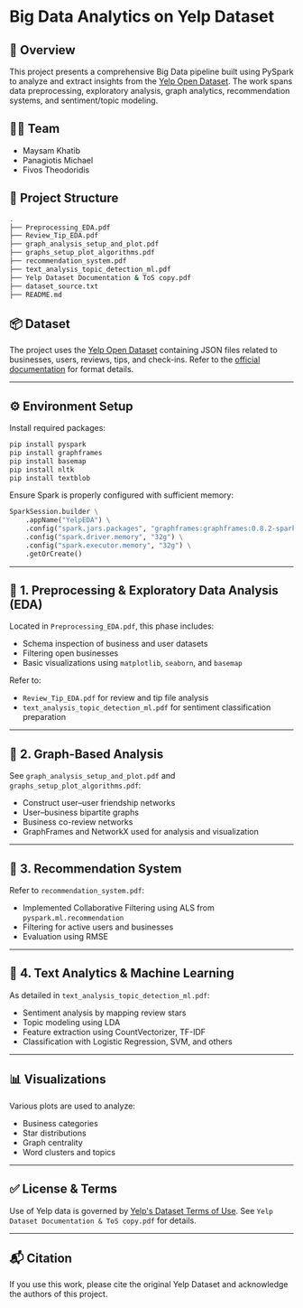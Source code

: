 # Big Data Analytics on Yelp Dataset

## 📌 Overview

This project presents a comprehensive Big Data pipeline built using PySpark to analyze and extract insights from the [Yelp Open Dataset](https://business.yelp.com/data/resources/open-dataset/). The work spans data preprocessing, exploratory analysis, graph analytics, recommendation systems, and sentiment/topic modeling.

## 👨‍💻 Team

- Maysam Khatib
- Panagiotis Michael
- Fivos Theodoridis

## 📁 Project Structure

```bash
.
├── Preprocessing_EDA.pdf
├── Review_Tip_EDA.pdf
├── graph_analysis_setup_and_plot.pdf
├── graphs_setup_plot_algorithms.pdf
├── recommendation_system.pdf
├── text_analysis_topic_detection_ml.pdf
├── Yelp Dataset Documentation & ToS copy.pdf
├── dataset_source.txt
├── README.md
```

## 📦 Dataset

The project uses the [Yelp Open Dataset](https://business.yelp.com/data/resources/open-dataset/) containing JSON files related to businesses, users, reviews, tips, and check-ins. Refer to the [official documentation](https://github.com/Yelp/dataset-examples) for format details.

---

## ⚙️ Environment Setup

Install required packages:
```bash
pip install pyspark
pip install graphframes
pip install basemap
pip install nltk
pip install textblob
```

Ensure Spark is properly configured with sufficient memory:
```python
SparkSession.builder \
    .appName("YelpEDA") \
    .config("spark.jars.packages", "graphframes:graphframes:0.8.2-spark3.1-s_2.12") \
    .config("spark.driver.memory", "32g") \
    .config("spark.executor.memory", "32g") \
    .getOrCreate()
```

---

## 🧹 1. Preprocessing & Exploratory Data Analysis (EDA)

Located in `Preprocessing_EDA.pdf`, this phase includes:
- Schema inspection of business and user datasets
- Filtering open businesses
- Basic visualizations using `matplotlib`, `seaborn`, and `basemap`

Refer to:
- `Review_Tip_EDA.pdf` for review and tip file analysis
- `text_analysis_topic_detection_ml.pdf` for sentiment classification preparation

---

## 🔗 2. Graph-Based Analysis

See `graph_analysis_setup_and_plot.pdf` and `graphs_setup_plot_algorithms.pdf`:
- Construct user–user friendship networks
- User–business bipartite graphs
- Business co-review networks
- GraphFrames and NetworkX used for analysis and visualization

---

## 🤖 3. Recommendation System

Refer to `recommendation_system.pdf`:
- Implemented Collaborative Filtering using ALS from `pyspark.ml.recommendation`
- Filtering for active users and businesses
- Evaluation using RMSE

---

## 🧠 4. Text Analytics & Machine Learning

As detailed in `text_analysis_topic_detection_ml.pdf`:
- Sentiment analysis by mapping review stars
- Topic modeling using LDA
- Feature extraction using CountVectorizer, TF-IDF
- Classification with Logistic Regression, SVM, and others

---

## 📊 Visualizations

Various plots are used to analyze:
- Business categories
- Star distributions
- Graph centrality
- Word clusters and topics

---

## ✅ License & Terms

Use of Yelp data is governed by [Yelp's Dataset Terms of Use](https://www.yelp.com/dataset/terms). See `Yelp Dataset Documentation & ToS copy.pdf` for details.

---

## 📬 Citation

If you use this work, please cite the original Yelp Dataset and acknowledge the authors of this project.
